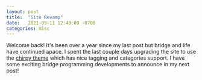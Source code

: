 ```yaml
---
layout: post
title:  "Site Revamp"
date:   2021-09-11 12:40:09 -0700
categories: misc
---
```


Welcome back! It's been over a year since my last post but bridge and life have continued apace. I spent the last couple days upgrading the site to use the [chirpy theme](https://github.com/cotes2020/jekyll-theme-chirpy) which has nice tagging and categories support. I have some exciting bridge programming developments to announce in my next post!